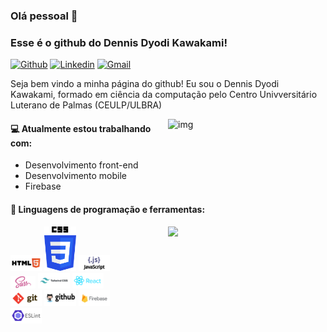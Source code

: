 ### Olá pessoal 👋 
### Esse é o github do Dennis Dyodi Kawakami!

[![Github](https://img.shields.io/badge/-Github-000?style=flat&logo=Github&logoColor=white)](https://github.com/dennisdk94)
[![Linkedin](https://img.shields.io/badge/-LinkedIn-blue?style=flat&logo=Linkedin&logoColor=white)](https://www.linkedin.com/in/dennis-kawakami/)
[![Gmail](https://img.shields.io/badge/-Gmail-c14438?style=flat&logo=Gmail&logoColor=white)](mailto:denniskawakamai@gmail.com)

Seja bem vindo a minha página do github! Eu sou o Dennis Dyodi Kawakami, formado em ciência da computação pelo Centro Univversitário Luterano de Palmas (CEULP/ULBRA)

<img align="right" alt="img" src="https://media.giphy.com/media/ZVik7pBtu9dNS/giphy.gif" width="50%" height="auto" />


#### 💻 Atualmente estou trabalhando com: 
- Desenvolvimento front-end 
- Desenvolvimento mobile 
- Firebase


#### 🚀 Linguagens de programação e ferramentas: 
<p>
	<img width="50%" align="right" src="https://github-readme-stats.vercel.app/api?username=dennisdk94&show_icons=true&hide_border=true" />

<code><img width="10%" src="https://github.com/dennisdk94/dennisdk94/blob/main/w3_html5-ar21.svg"></code>
<code><img width="10%" src="https://github.com/dennisdk94/dennisdk94/blob/main/css.svg"></code>
<code><img width="10%" src="https://github.com/dennisdk94/dennisdk94/blob/main/javascript-ar21.svg"></code>
<br />
<code><img width="8%" src="https://github.com/dennisdk94/dennisdk94/blob/main/sass-lang-ar21.svg"></code>
<code><img width="10%" src="https://github.com/dennisdk94/dennisdk94/blob/main/tailwindcss-ar21.svg"></code>
<code><img width="10%" src="https://github.com/dennisdk94/dennisdk94/blob/main/reactjs-ar21.svg"></code>
<br />
<code><img width="10%" src="https://github.com/dennisdk94/dennisdk94/blob/main/git-scm-ar21.svg"></code>
<code><img width="10%" src="https://github.com/dennisdk94/dennisdk94/blob/main/github-ar21.svg"></code>
<code><img width="10%" src="https://github.com/dennisdk94/dennisdk94/blob/main/firebase-ar21.svg"></code>
<br />
<code><img width="10%" src="https://github.com/dennisdk94/dennisdk94/blob/main/eslint-ar21.svg"></code>
</p>
